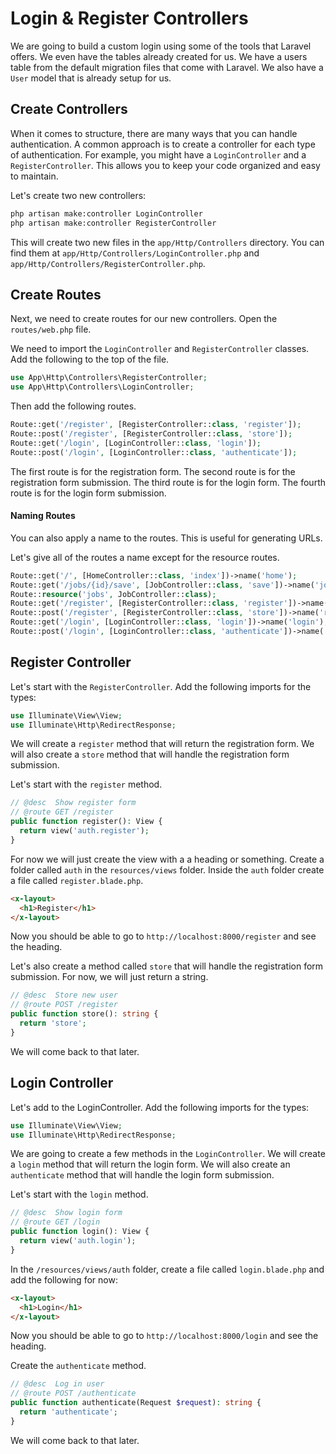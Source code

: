 # Login & Register Controllers

We are going to build a custom login using some of the tools that Laravel offers. We even have the tables already created for us. We have a users table from the default migration files that come with Laravel. We also have a `User` model that is already setup for us.

## Create Controllers

When it comes to structure, there are many ways that you can handle authentication. A common approach is to create a controller for each type of authentication. For example, you might have a `LoginController` and a `RegisterController`. This allows you to keep your code organized and easy to maintain.

Let's create two new controllers:

```bash
php artisan make:controller LoginController
php artisan make:controller RegisterController
```

This will create two new files in the `app/Http/Controllers` directory. You can find them at `app/Http/Controllers/LoginController.php` and `app/Http/Controllers/RegisterController.php`.

## Create Routes

Next, we need to create routes for our new controllers. Open the `routes/web.php` file.

We need to import the `LoginController` and `RegisterController` classes. Add the following to the top of the file.

```php
use App\Http\Controllers\RegisterController;
use App\Http\Controllers\LoginController;
```

Then add the following routes.

```php
Route::get('/register', [RegisterController::class, 'register']);
Route::post('/register', [RegisterController::class, 'store']);
Route::get('/login', [LoginController::class, 'login']);
Route::post('/login', [LoginController::class, 'authenticate']);
```

The first route is for the registration form. The second route is for the registration form submission. The third route is for the login form. The fourth route is for the login form submission.

#### Naming Routes

You can also apply a name to the routes. This is useful for generating URLs.

Let's give all of the routes a name except for the resource routes.

```php
Route::get('/', [HomeController::class, 'index'])->name('home');
Route::get('/jobs/{id}/save', [JobController::class, 'save'])->name('jobs.save');
Route::resource('jobs', JobController::class);
Route::get('/register', [RegisterController::class, 'register'])->name('register');
Route::post('/register', [RegisterController::class, 'store'])->name('register.store');
Route::get('/login', [LoginController::class, 'login'])->name('login');
Route::post('/login', [LoginController::class, 'authenticate'])->name('login.authenticate');
```

## Register Controller

Let's start with the `RegisterController`. Add the following imports for the types:

```php
use Illuminate\View\View;
use Illuminate\Http\RedirectResponse;
```

We will create a `register` method that will return the registration form. We will also create a `store` method that will handle the registration form submission.

Let's start with the `register` method.

```php
// @desc  Show register form
// @route GET /register
public function register(): View {
  return view('auth.register');
}
```

For now we will just create the view with a a heading or something. Create a folder called `auth` in the `resources/views` folder. Inside the `auth` folder create a file called `register.blade.php`.

```html
<x-layout>
  <h1>Register</h1>
</x-layout>
```

Now you should be able to go to `http://localhost:8000/register` and see the heading.

Let's also create a method called `store` that will handle the registration form submission. For now, we will just return a string.

```php
// @desc  Store new user
// @route POST /register
public function store(): string {
  return 'store';
}
```

We will come back to that later.

## Login Controller

Let's add to the LoginController. Add the following imports for the types:

```php
use Illuminate\View\View;
use Illuminate\Http\RedirectResponse;
```

We are going to create a few methods in the `LoginController`. We will create a `login` method that will return the login form. We will also create an `authenticate` method that will handle the login form submission.

Let's start with the `login` method.

```php
// @desc  Show login form
// @route GET /login
public function login(): View {
  return view('auth.login');
}
```

In the `/resources/views/auth` folder, create a file called `login.blade.php` and add the following for now:

```html
<x-layout>
  <h1>Login</h1>
</x-layout>
```

Now you should be able to go to `http://localhost:8000/login` and see the heading.

Create the `authenticate` method.

```php
// @desc  Log in user
// @route POST /authenticate
public function authenticate(Request $request): string {
  return 'authenticate';
}
```

We will come back to that later.
